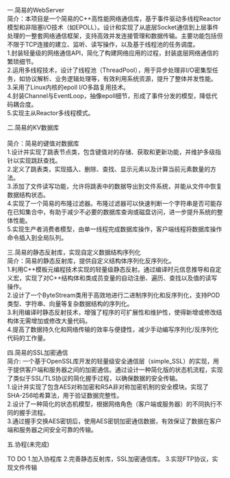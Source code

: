 一.简易的WebServer<br>
   简介：本项目是一个简易的C++高性能网络通信库，基于事件驱动多线程Reactor模型和非阻塞I/O技术（如EPOLL）。设计和实现了从底层Socket通信到上层事件处理的一整套网络通信框架，支持高效并发连接管理和数据传输。主要功能包括但不限于TCP连接的建立、监听、读写操作，以及基于线程池的任务调度。<br>
   1.封装轻量级的网络通信API，简化了构建网络应用的过程，封装底层网络通信的繁琐细节。<br>
   2.运用多线程技术，设计了线程池（ThreadPool），用于异步处理非I/O密集型任务，如协议解析、业务逻辑处理等，有效利用系统资源，提升了整体并发性能。<br>
   3.采用了Linux内核的epoll I/O多路复用技术。<br>
   4.封装Channel与EventLoop，抽像epoll细节，形成了事件分发的模型，降低代码耦合度。<br>
   5.实现主从Reactor多线程模式。<br>

二.简易的KV数据库<br>	
   简介：简易的键值对数据库<br>
   1.设计并实现了跳表节点类，包含键值对的存储、获取和更新功能，并维护多级指针以实现跳跃查找。<br>
   2.定义了跳表类，实现插入、删除、查找、显示元素以及计算当前元素数量的方法。<br>
   3.添加了文件读写功能，允许将跳表中的数据导出到文件系统，并能从文件中恢复数据结构状态。<br>
   4.实现了一个简易的布隆过滤器。布隆过滤器可以快速判断一个字符串是否可能存在已知集合中，有助于减少不必要的数据库查询或磁盘访问，进一步提升系统的整体性能。<br>
   5.实现生产者消费者模型，由单一线程完成数据库操作，客户端线程将数据库操作命令插入到全局队列。<br>

三.简易的静态反射库，实现自定义数据结构序列化<br>
   简介：简易的静态反射库，提供自定义结构体序列化反序列化。<br>
   1.利用C++模板元编程技术实现的轻量级静态反射。通过编译时元信息推导和自定义宏，实现了对C++结构体和类成员变量的自动注册、遍历、查找以及值的读写操作。<br>
   2.设计了一个ByteStream类用于高效地进行二进制序列化和反序列化，支持POD类型、字符串、向量等复杂数据结构的序列化。<br>
   3.利用编译时静态反射技术，增强了程序的可扩展性和维护性，使得新增或修改结构体无需增加或修改大量代码。<br>
   4.提高了数据持久化和网络传输的效率与便捷性，减少手动编写序列化/反序列化代码的工作量。<br>

四.简易的SSL加密通信	<br>
   简介: 一个基于OpenSSL库开发的轻量级安全通信层（simple_SSL）的实现，用于提供客户端和服务器之间的加密通信。通过设计一种简化版的状态机流程，实现了类似于SSL/TLS协议的简化握手过程，以确保数据的安全传输。<br>
   1.设计并实现了包含AES对称加密和RSA非对称加密机制的安全模块。实现了SHA-256哈希算法，用于验证数据完整性。<br>
   2.设计了一种简化的状态机模型，根据网络角色（客户端或服务器）的不同执行不同的握手流程。<br>
   3.通过握手交换AES密钥后，使用AES密钥加密通信数据，有效保证了数据在客户端和服务器之间安全可靠的传输。<br>


五.协程(未完成)





TO DO
1.加入协程库
2.完善静态反射库，SSL加密通信库。
3.实现FTP协议，实现文件传输
